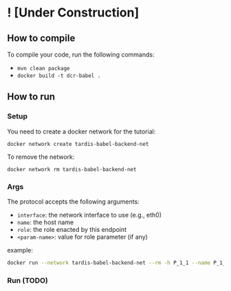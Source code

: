# **! [Under Construction]**

## How to compile

To compile your code, run the following commands:

- ``mvn clean package``
- ``docker build -t dcr-babel .``

## How to run

### Setup

You need to create a docker network for the tutorial:

``docker network create tardis-babel-backend-net``

To remove the network:

``docker network rm tardis-babel-backend-net``

### Args

The protocol accepts the following arguments:

- ``interface``: the network interface to use (e.g., eth0)
- ``name``: the host name
- ``role``: the role enacted by this endpoint
- ``<param-name>``: value for role parameter (if any)

example:

```bash 
docker run --network tardis-babel-backend-net --rm -h P_1_1 --name P_1_1 -it dcr-babel interface=eth0 role=P id=1 cid=1
```

### Run (TODO)
